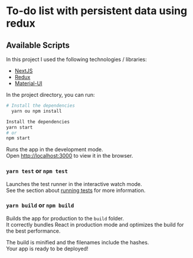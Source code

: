 # To-do list with persistent data using redux

## Available Scripts

In this project I used the following technologies / libraries:
- [NextJS](https://nextjs.org/)
- [Redux](https://redux.js.org/)
- [Material-UI](https://material-ui.com/)

In the project directory, you can run:

```bash
# Install the dependencies
  yarn ou npm install

Install the dependencies
yarn start
# or
npm start
```

Runs the app in the development mode.\
Open [http://localhost:3000](http://localhost:3000) to view it in the browser.


### `yarn test` or `npm test`

Launches the test runner in the interactive watch mode.\
See the section about [running tests](https://facebook.github.io/create-react-app/docs/running-tests) for more information.

### `yarn build` or `npm build`

Builds the app for production to the `build` folder.\
It correctly bundles React in production mode and optimizes the build for the best performance.

The build is minified and the filenames include the hashes.\
Your app is ready to be deployed!
